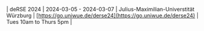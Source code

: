 | deRSE 2024 | 2024-03-05 - 2024-03-07 | Julius-Maximilian-Universtität Würzburg | [https://go.uniwue.de/derse24](https://go.uniwue.de/derse24) | Tues 10am to Thurs 5pm |
